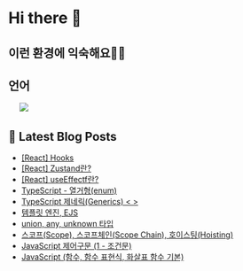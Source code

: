 # Hi there 👋

## 이런 환경에 익숙해요✍🏼

## 언어

<p>
  <img alt="" src="https://img.shields.io/badge/javascript-F7DF1E?style=for-the-badge&logo=javascript&logoColor=black">
  <img alt="" src="https://img.shields.io/badge/jquery-0769AD?style=for-the-badge&logo=jquery&logoColor=white">
  <img alt="" src="https://img.shields.io/badge/html5-E34F26?style=for-the-badge&logo=html5&logoColor=white">
  <img alt="" src="https://img.shields.io/badge/css-1572B6?style=for-the-badge&logo=css3&logoColor=white">
  <img alt="" src="https://img.shields.io/badge/react-61DAFB?style=for-the-badge&logo=react&logoColor=black">
  <img src="https://img.shields.io/badge/python-3776AB?style=for-the-badge&logo=python&logoColor=white">
  </p>

## 📕 Latest Blog Posts

<ul><li><a href='https://yo09.tistory.com/28' target='_blank'>[React] Hooks</a></li><li><a href='https://yo09.tistory.com/27' target='_blank'>[React] Zustand란?</a></li><li><a href='https://yo09.tistory.com/26' target='_blank'>[React] useEffectf란?</a></li><li><a href='https://yo09.tistory.com/25' target='_blank'>TypeScript - 열거형(enum)</a></li><li><a href='https://yo09.tistory.com/24' target='_blank'>TypeScript 제네릭(Generics) &lt; &gt;</a></li><li><a href='https://yo09.tistory.com/23' target='_blank'>템플릿 엔진, EJS</a></li><li><a href='https://yo09.tistory.com/22' target='_blank'>union, any, unknown 타입</a></li><li><a href='https://yo09.tistory.com/21' target='_blank'>스코프(Scope), 스코프체인(Scope Chain), 호이스팅(Hoisting)</a></li><li><a href='https://yo09.tistory.com/20' target='_blank'>JavaScript 제어구문 (1 - 조건문)</a></li><li><a href='https://yo09.tistory.com/19' target='_blank'>JavaScript (함수, 함수 표현식, 화살표 함수 기본)</a></li></ul>